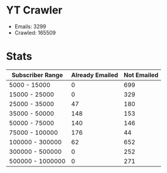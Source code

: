 # YT Crawler
- Emails: 3299
- Crawled: 165509

# Stats
| Subscriber Range  | Already Emailed | Not Emailed |
|-------|-------|-------|
| 5000 - 15000 | 0 | 699 |
| 15000 - 25000 | 0 | 329 |
| 25000 - 35000 | 47 | 180 |
| 35000 - 50000 | 148 | 153 |
| 50000 - 75000 | 140 | 146 |
| 75000 - 100000 | 176 | 44 |
| 100000 - 300000 | 62 | 652 |
| 300000 - 500000 | 0 | 252 |
| 500000 - 1000000 | 0 | 271 |
